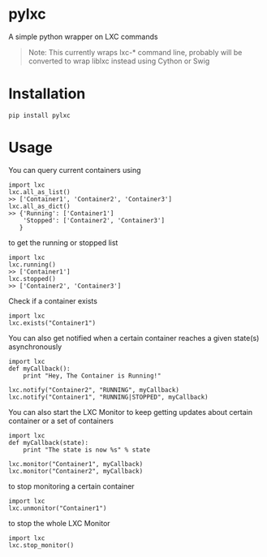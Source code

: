 pylxc
=====

A simple python wrapper on LXC commands

> Note: This currently wraps lxc-* command line, probably will be converted to wrap liblxc instead using Cython or Swig

Installation
============
    
    pip install pylxc

Usage
=====
You can query current containers using
   
    import lxc
    lxc.all_as_list()
    >> ['Container1', 'Container2', 'Container3']
    lxc.all_as_dict()
    >> {'Running': ['Container1']
        'Stopped': ['Container2', 'Container3']
       }

to get the running or stopped list
    
    import lxc
    lxc.running()
    >> ['Container1']
    lxc.stopped()
    >> ['Container2', 'Container3']

Check if a container exists
    
    import lxc
    lxc.exists("Container1")

You can also get notified when a certain container reaches a given state(s) asynchronously
    
    import lxc
    def myCallback():
        print "Hey, The Container is Running!"
    
    lxc.notify("Container2", "RUNNING", myCallback)
    lxc.notify("Container1", "RUNNING|STOPPED", myCallback)

You can also start the LXC Monitor to keep getting updates about certain container or a set of containers
    
    import lxc
    def myCallback(state):
        print "The state is now %s" % state
    
    lxc.monitor("Container1", myCallback)
    lxc.monitor("Container2", myCallback)

to stop monitoring a certain container
    
    import lxc
    lxc.unmonitor("Container1")

to stop the whole LXC Monitor
    
    import lxc
    lxc.stop_monitor()

